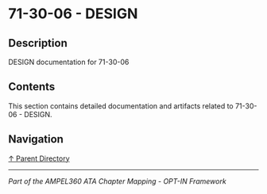 # 71-30-06 - DESIGN

## Description

DESIGN documentation for 71-30-06

## Contents

This section contains detailed documentation and artifacts related to 71-30-06 - DESIGN.

## Navigation

[↑ Parent Directory](../README.md)

---

*Part of the AMPEL360 ATA Chapter Mapping - OPT-IN Framework*
